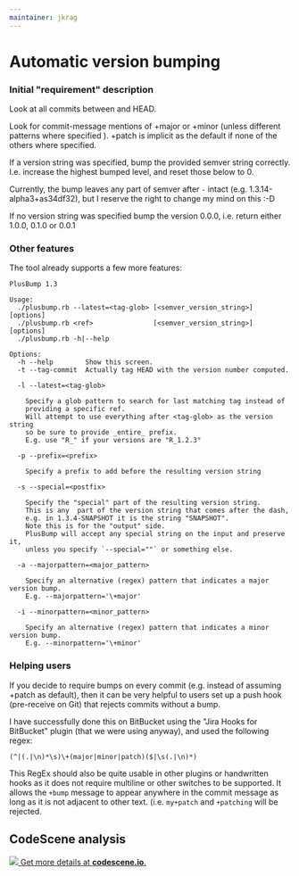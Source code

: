 ```yaml
---
maintainer: jkrag
---
```

# Automatic version bumping

### Initial "requirement" description

Look at all commits between <ref> and HEAD.

Look for commit-message mentions of +major or +minor (unless different patterns where specified ). +patch is implicit as the default if none of the others where specified.

If a version string was specified, bump the provided semver string correctly.
I.e. increase the highest bumped level, and reset those below to 0.

Currently, the bump leaves any part of semver after `-` intact (e.g. 1.3.14-alpha3+as34df32), but I reserve the right to change my mind on this :-D

If no version string was specified bump the version 0.0.0, i.e. return either 1.0.0, 0.1.0 or 0.0.1

### Other features
The tool already supports a few more features:

```
PlusBump 1.3

Usage:
  ./plusbump.rb --latest=<tag-glob> [<semver_version_string>] [options]
  ./plusbump.rb <ref>               [<semver_version_string>] [options]
  ./plusbump.rb -h|--help

Options:
  -h --help        Show this screen.
  -t --tag-commit  Actually tag HEAD with the version number computed.

  -l --latest=<tag-glob>

    Specify a glob pattern to search for last matching tag instead of
    providing a specific ref.
    Will attempt to use everything after <tag-glob> as the version string
    so be sure to provide _entire_ prefix.
    E.g. use "R_" if your versions are "R_1.2.3"

  -p --prefix=<prefix>

    Specify a prefix to add before the resulting version string

  -s --special=<postfix>

    Specify the "special" part of the resulting version string.
    This is any  part of the version string that comes after the dash,
    e.g. in 1.3.4-SNAPSHOT it is the string "SNAPSHOT".
    Note this is for the "output" side.
    PlusBump will accept any special string on the input and preserve it,
    unless you specify `--special=""` or something else.

  -a --majorpattern=<major_pattern>

    Specify an alternative (regex) pattern that indicates a major version bump.
    E.g. --majorpattern='\+major'

  -i --minorpattern=<minor_pattern>

    Specify an alternative (regex) pattern that indicates a minor version bump.
    E.g. --minorpattern='\+minor'
```


### Helping users
If you decide to require bumps on every commit (e.g. instead of assuming +patch as default), then it can be very helpful to users set up a push hook (pre-receive on Git) that rejects commits without a bump.

I have successfully done this on BitBucket using the "Jira Hooks for BitBucket" plugin (that we were using anyway), and used the following regex:
```
(^|(.|\n)*\s)\+(major|minor|patch)($|\s(.|\n)*)
```

This RegEx should also be quite usable in other plugins or handwritten hooks as it does not require multiline or other switches to be supported.
It allows the `+bump` message to appear anywhere in the commit message as long as it is not adjacent to other text. (i.e. `my+patch` and `+patching` will be rejected.


## CodeScene analysis
[![](https://codescene.io/projects/2928/status.svg) Get more details at **codescene.io**.](https://codescene.io/projects/2928/jobs/latest-successful/results)
